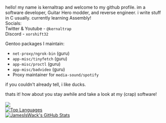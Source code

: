 hello! my name is kernaltrap and welcome to my github profile. im a software developer, Guitar Hero modder, and reverse engineer. i write stuff in C usually. currently learning Assembly!<br>
Socials:<br>
Twitter & Youtube - `@kernaltrap`<br>
Discord - `xorshift32`

Gentoo packages I maintain:
  - `net-proxy/ngrok-bin` (guru)
  - `app-misc/tinyfetch` (guru)
  - `app-misc/proctl` (guru)
  - `app-misc/badvideo` (guru)
  - Proxy maintainer for `media-sound/spotify`

if you couldn't already tell, i like ducks.

thats it! how about you stay awhile and take a look at my (crap) software!<br>
<br>
![](https://komarev.com/ghpvc/?username=kernaltrap8&color=ff69b4)<br>
<a href="https://github.com/kernaltrap8/WoRmod">
  <img align="center" src="https://github-readme-stats.vercel.app/api/top-langs/?username=kernaltrap8&hide=cmake&layout=compact&theme=dark" alt="Top Languages" />
</a>
<br>
<a href="https://github.com/kernaltrap8/WoR-Plus">
  <img align="center" src="https://github-readme-stats.vercel.app/api?username=kernaltrap8&hide=prs&show_icons=true&line_height=33&count_private=true&theme=dark" alt="JamesIsWack's GitHub Stats"/>
</a>



